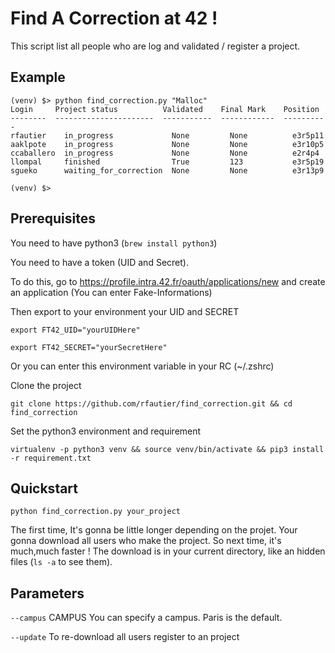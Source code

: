 # Find A Correction at 42 !

This script list all people who are log and validated / register a project.

## Example

```
(venv) $> python find_correction.py "Malloc"
Login     Project status          Validated    Final Mark    Position
--------  ----------------------  -----------  ------------  ----------
rfautier    in_progress             None         None          e3r5p11
aaklpote    in_progress             None         None          e3r10p5
ccaballero  in_progress             None         None          e2r4p4
llompal     finished                True         123           e3r5p19
sgueko      waiting_for_correction  None         None          e3r13p9

(venv) $> 
```

## Prerequisites

You need to have python3 (``` brew install python3 ```)

You need to have a token (UID and Secret).

To do this, go to https://profile.intra.42.fr/oauth/applications/new and create an application (You can enter Fake-Informations)

Then export to your environment your UID and SECRET

```
export FT42_UID="yourUIDHere"
```

```
export FT42_SECRET="yourSecretHere"
```

Or you can enter this environment variable in your RC (~/.zshrc)

Clone the project

```
git clone https://github.com/rfautier/find_correction.git && cd find_correction
```

Set the python3 environment and requirement

```
virtualenv -p python3 venv && source venv/bin/activate && pip3 install -r requirement.txt
```

## Quickstart

```
python find_correction.py your_project
```


The first time, It's gonna be little longer depending on the projet.
Your gonna download all users who make the project. So next time, it's much,much faster !
The download is in your current directory, like an hidden files (`ls -a` to see them).

## Parameters

``` --campus ``` CAMPUS  You can specify a campus. Paris is the default.

``` --update ```        To re-download all users register to an project
